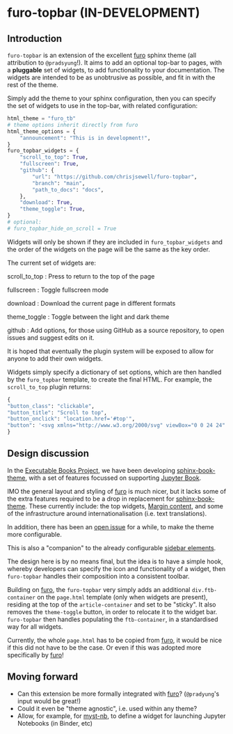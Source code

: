 # furo-topbar (IN-DEVELOPMENT)

## Introduction

`furo-topbar` is an extension of the excellent [furo] sphinx theme (all attribution to `@pradsyung`!).
It aims to add an optional top-bar to pages, with a **pluggable** set of widgets, to add functionality to your documentation.
The widgets are intended to be as unobtrusive as possible, and fit in with the rest of the theme.

Simply add the theme to your sphinx configuration, then you can specify the set of widgets to use in the top-bar, with related configuration:

```python
html_theme = "furo_tb"
# theme options inherit directly from furo
html_theme_options = {
    "announcement": "This is in development!",
}
furo_topbar_widgets = {
    "scroll_to_top": True,
    "fullscreen": True,
    "github": {
        "url": "https://github.com/chrisjsewell/furo-topbar",
        "branch": "main",
        "path_to_docs": "docs",
    },
    "download": True,
    "theme_toggle": True,
}
# optional:
# furo_topbar_hide_on_scroll = True
```

Widgets will only be shown if they are included in `furo_topbar_widgets` and the order of the widgets on the page will be the same as the key order.

The current set of widgets are:

scroll_to_top
: Press to return to the top of the page

fullscreen
: Toggle fullscreen mode

download
: Download the current page in different formats

theme_toggle
: Toggle between the light and dark theme

github
: Add options, for those using GitHub as a source repository, to open issues and suggest edits on it.

It is hoped that eventually the plugin system will be exposed to allow for anyone to add their own widgets.

Widgets simply specify a dictionary of set options, which are then handled by the `furo_topbar` template, to create the final HTML.
For example, the `scroll_to_top` plugin returns:

```python
{
"button_class": "clickable",
"button_title": "Scroll to top",
"button_onclick": "location.href='#top'",
"button": '<svg xmlns="http://www.w3.org/2000/svg" viewBox="0 0 24 24" width="24" height="24"><path d="M4.97 12.97a.75.75 0 101.06 1.06L11 9.06v12.19a.75.75 0 001.5 0V9.06l4.97 4.97a.75.75 0 101.06-1.06l-6.25-6.25a.75.75 0 00-1.06 0l-6.25 6.25zM4.75 3.5a.75.75 0 010-1.5h14.5a.75.75 0 010 1.5H4.75z"></path></svg>',
}
```

## Design discussion

In the [Executable Books Project](https://executablebooks.org), we have been developing [sphinx-book-theme](https://sphinx-book-theme.readthedocs.io), with a set of features focussed on supporting [Jupyter Book](https://jupyterbook.org).

IMO the general layout and styling of [furo] is much nicer, but it lacks some of the extra features required to be a drop in replacement for [sphinx-book-theme].
These currently include: the top widgets, [Margin content](https://sphinx-book-theme.readthedocs.io/en/latest/content-blocks.html#margin-content), and some of the infrastructure around internationalisation (i.e. text translations).

In addition, there has been an [open issue](https://github.com/executablebooks/meta/issues/279) for a while, to make the theme more configurable.

This is also a "companion" to the already configurable [sidebar elements](https://pradyunsg.me/furo/customisation/sidebar/).

The design here is by no means final, but the idea is to have a simple hook, whereby developers can specify the icon and functionality of a widget, then `furo-topbar` handles their composition into a consistent toolbar.

Building on [furo], the `furo-topbar` very simply adds an additional `div.ftb-container` on the `page.html` template (only when widgets are present), residing at the top of the `article-container` and set to be "sticky".
It also removes the `theme-toggle` button, in order to relocate it to the widget bar.
`furo-topbar` then handles populating the `ftb-container`, in a standardised way for all widgets.

Currently, the whole `page.html` has to be copied from [furo], it would be nice if this did not have to be the case. Or even if this was adopted more specifically by [furo]!

## Moving forward

- Can this extension be more formally integrated with [furo]? (`@pradyung`'s input would be great!)
- Could it even be "theme agnostic", i.e. used within any theme?
- Allow, for example, for [myst-nb](https://myst-nb.readthedocs.io), to define a widget for launching Jupyter Notebooks (in Binder, etc)

[furo]: https://github.com/pradyunsg/furo
[sphinx-book-theme]: https://sphinx-book-theme.readthedocs.io
